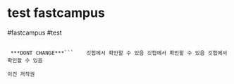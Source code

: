 # test fastcampus

#fastcampus #test

```배시

 ***DONT CHANGE***```	 깃헙에서 확인할 수 있음 깃헙에서 확인할 수 있음 깃헙에서 확인할 수 있음

이건 저작권

```

<!-- {BearID:30ABE333-9F78-4D83-917B-88D1C53F5759-979-00001856B941E42B} -->
